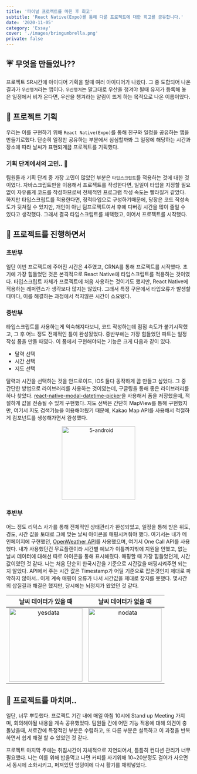 ```yaml
---
title: '파이널 프로젝트를 마친 후 회고'
subtitle: 'React Native(Expo)를 통해 다룬 프로젝트에 대한 회고를 공유합니다.'
date: '2020-11-05'
category: 'Essay'
cover: './images/bringumbrella.png'
private: false
---
```


## ☔ 무엇을 만들었나??

프로젝트 SR시간에 아이디어 기획을 할때 여러 아이디어가 나왔다. 그 중 도합되어 나온 결과가 `우산챙겨`라는 앱이다. `우산챙겨`는 말그대로 우산을 챙겨야 될때 유저가 등록해 놓은 일정에서 비가 온다면, 우산을 챙겨라는 알림이 뜨게 하는 목적으로 나온 이름이였다.

## 📃 프로젝트 기획

우리는 이를 구현하기 위해 `React Native(Expo)`를 통해 친구와 일정을 공유하는 앱을 만들기로했다. 단순히 일정만 공유하는 부분에서 심심할까봐 그 일정에 해당하는 시간과 장소에 따라 날씨가 표현되게끔 프로젝트를 기획했다.

### 기획 단계에서의 고민.. 🤔

팀원들과 기획 단계 중 가장 고민이 많았던 부분은 `타입스크립트`를 적용하는 것에 대한 것이였다. 자바스크립트만을 이용해서 프로젝트를 작성한다면, 일일이 타입을 지정할 필요없이 자유롭게 코드를 작성하므로써 전체적인 프로그램 작성 속도는 빨라질거 같았다. 하지만 타입스크립트를 적용한다면, 정적타입으로 구성하기때문에, 당장은 코드 작성속도가 뒷쳐질 수 있지만, 개인이 아닌 팀프로젝트여서 후에 디버깅 시간을 많이 줄일 수 있다고 생각했다. 그래서 결국 타입스크립트를 채택했고, 이어서 프로젝트를 시작했다.

## 🏃 프로젝트를 진행하면서

### 초반부

일단 이번 프로젝트에 주어진 시간은 4주였고, CRNA를 통해 프로젝트를 시작했다.
초기에 가장 힘들었던 것은 본격적으로 React Native에 타입스크립트를 적용하는 것이였다. 타입스크립트 자체가 프로젝트에 처음 사용하는 것이기도 했지만, React Native에 적용하는 레퍼런스가 생각보다 많지는 않았다. 그래서 특정 구문에서 타입오류가 발생할 때마다, 이를 해결하는 과정에서 적지않은 시간이 소요됐다.

### 중반부

타입스크립트를 사용하는게 익숙해지다보니, 코드 작성하는데 점점 속도가 붙기시작했고, 그 후 어느 정도 전체적인 틀이 완성됬었다. 중반부에는 가장 힘들었던 파트는 일정 작성 폼을 만들 때였다. 이 폼에서 구현해야되는 기능은 크게 다음과 같이 있다.

- 달력 선택
- 시간 선택
- 지도 선택

달력과 시간을 선택하는 것을 안드로이드, IOS 둘다 동작하게 끔 만들고 싶었다. 그 중 간단한 방법으로 라이브러리를 사용하는 것이였는데, 구글링을 통해 좋은 라이브러리를 하나 찾았다. [react-native-modal-datetime-picker](https://github.com/mmazzarolo/react-native-modal-datetime-picker)을 사용해서 폼을 저장했을때, 적절하게 값을 전송될 수 있게 구현했다. 지도 선택은 간단히 MapView를 통해 구현했지만, 여기서 지도 검색기능을 이용해야됬기 때문에, Kakao Map API를 사용해서 적절하게 컴포넌트를 생성해가면서 완성했다.

<center><img src="https://i.ibb.co/YLmKH0z/5-android.gif" alt="5-android" width="200px"></center>

### 후반부

어느 정도 리덕스 사가를 통해 전체적인 상태관리가 완성되었고, 일정을 통해 받은 위도, 경도, 시간 값을 토대로 그에 맞는 날씨 아이콘을 매핑시켜줘야 했다. 여기서는 내가 메인페이지에 구현했던, [OpenWeather API](https://openweathermap.org)를 사용했으며, 여기서 One Call API를 사용했다. 내가 사용했던건 무료플랜이라 시간별 예보가 이틀까지밖에 지원을 안했고, 없는 날씨 데이터에 대해선 따로 아이콘을 통해 표시해줬다. 매핑할 때 가장 힘들었던게, 시간 값이였던 것 같다. 나는 처음 단순히 한국시간을 기준으로 시간값을 매핑시켜주면 되는지 알았다. API에서 주는 시간 값은 Timestamp가 어딜 기준으로 잡은것인지 제대로 파악하지 않아서.. 이게 계속 매핑이 오류가 나서 시간값을 제대로 찾지를 못했다. 몇시간의 삽질결과 해결은 했지만, 당시에는 뇌정지가 왔었던 것 같다.

| 날씨 데이터가 있을 때                                                                         | 날씨 데이터가 없을 때                                                                       |
| --------------------------------------------------------------------------------------------- | ------------------------------------------------------------------------------------------- |
| <center><img src="https://i.ibb.co/LzcpHrc/yesdata.png" alt="yesdata" width="200px"></center> | <center><img src="https://i.ibb.co/cLq5vC6/nodata.png" alt="nodata" width="200px"></center> |

## 🧓 프로젝트를 마치며..

일단, 너무 뿌듯했다. 프로젝트 기간 내에 매일 아침 10시에 Stand up Meeting 가지며, 회의해야될 내용을 계속 공유했었다. 팀원들 간에 어떤 기능 적용에 대해 의견이 충돌났을때, 서로간에 특정적인 부분은 수렴하고, 또 다른 부분은 설득하고 이 과정을 반복하면서 쉽게 해결 할 수 있었던 것 같다.

프로젝트 마지막 주에는 취침시간이 자체적으로 지연되어서, 틈틈히 컨디션 관리가 너무 필요했다. 나는 이를 위해 밥을먹고 나면 커피를 사기위해 10~20분정도 걸어가 사오면서 동시에 소화시키고, 퍼져있던 엉덩이에 다시 활기를 채워넣었다.
